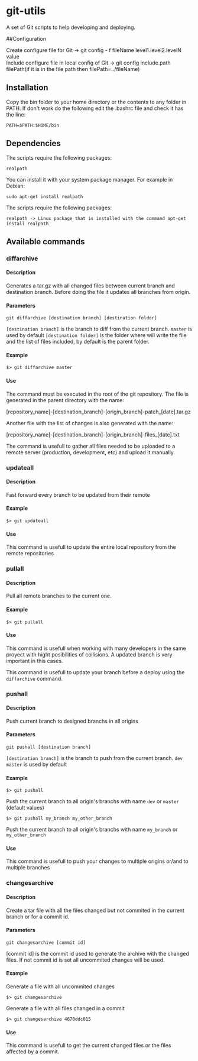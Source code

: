 # git-utils
A set of Git scripts to help developing and deploying.

##Configuration

Create configure file for Git -> git config - f fileName level1.level2.levelN value  
Include configure file in local config of Git -> git config include.path filePath(if it is in the file path then filePath=../fileName)

## Installation
Copy the bin folder to your home directory or the contents to any folder in PATH.
If don't work do the following edit the .bashrc file and check it has the line: 

    PATH=$PATH:$HOME/bin

## Dependencies
The scripts require the following packages:  

    realpath 

You can install it with your system package manager. For example in Debian:  

    sudo apt-get install realpath  

The scripts require the following packages:  

    realpath -> Linux package that is installed with the command apt-get install realpath

## Available commands
### diffarchive

#### Description
Generates a tar.gz with all changed files between current branch and destination branch. Before doing the file it updates all branches from origin.

#### Parameters

    git diffarchive [destination branch] [destination folder]
`[destination branch]` is the branch to diff from the current branch. `master` is used by default
`[destination folder]` is the folder where will write the file and the list of files included, by default is the parent folder.

#### Example

    $> git diffarchive master

#### Use 
The command must be executed in the root of the git repository. The file is generated in the parent directory with the name: 

[repository_name]-[destination_branch]-[origin_branch]-patch_[date].tar.gz

Another file with the list of changes is also generated with the name: 

[repository_name]-[destination_branch]-[origin_branch]-files_[date].txt

The command is usefull to gather all files needed to be uploaded to a remote server (production, development, etc) and upload it manually.

### updateall
#### Description
Fast forward every branch to be updated from their remote

#### Example

    $> git updateall

#### Use 
This command is usefull to update the entire local repository from the remote repositories

### pullall
#### Description
Pull all remote branches to the current one.

#### Example

    $> git pullall

#### Use 
This command is usefull when working with many developers in the same proyect with hight posibilities of collisions. A updated branch is very important in this cases.

This command is usefull to update your branch before a deploy using the `diffarchive` command.

### pushall
#### Description
Push current branch to designed branchs in all origins

#### Parameters

    git pushall [destination branch]
`[destination branch]` is the branch to push from the current branch. `dev master` is used by default

#### Example

    $> git pushall

Push the current branch to all origin's branchs with name `dev` or `master` (default values)


    $> git pushall my_branch my_other_branch

Push the current branch to all origin's branchs with name `my_branch` or `my_other_branch`

#### Use 
This command is usefull to push your changes to multiple origins or/and to multiple branches 

### changesarchive
#### Description
Create a tar file with all the files changed but not commited in the current branch or for a commit id.

#### Parameters

    git changesarchive [commit id]

[commit id] is the commit id used to generate the archive with the changed files. If not commit id is set all uncommited changes will be used.

#### Example

Generate a file with all uncommited changes

    $> git changesarchive

Generate a file with all files changed in a commit

    $> git changesarchive 4670ddc015

#### Use 
This command is usefull to get the current changed files or the files affected by a commit.



